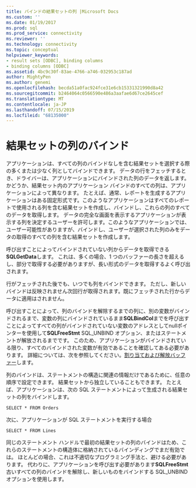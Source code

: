 ```yaml
---
title: バインドの結果セットの列 |Microsoft Docs
ms.custom: ''
ms.date: 01/19/2017
ms.prod: sql
ms.prod_service: connectivity
ms.reviewer: ''
ms.technology: connectivity
ms.topic: conceptual
helpviewer_keywords:
- result sets [ODBC], binding columns
- binding columns [ODBC]
ms.assetid: 4bc9c30f-83ae-4766-a746-032953c187ad
author: MightyPen
ms.author: genemi
ms.openlocfilehash: becda51a0fac924fce31e6cb15331321990d8a42
ms.sourcegitcommit: b2464064c0566590e486a3aafae6d67ce2645cef
ms.translationtype: MT
ms.contentlocale: ja-JP
ms.lasthandoff: 07/15/2019
ms.locfileid: "68135000"
---
```

# <a name="binding-result-set-columns"></a>結果セットの列のバインド
アプリケーションは、すべての列のバインドなしを含む結果セットを選択する際の多くまたは少なく列としてバインドできます。 データの行をフェッチするとき、ドライバーは、アプリケーションにバインドされた列のデータを返します。 かどうか、結果セット内のアプリケーション バインドのすべての列は、アプリケーションによって異なります。 たとえば、通常、レポートを生成するアプリケーションはある固定形式です。このようなアプリケーションはすべてのレポートで使用される列を含む結果セットを作成し、バインドし、これらの列のすべてのデータを取得します。 データの完全な画面を表示するアプリケーションが表示する列を決定するユーザーを許可します。このようなアプリケーションでは、ユーザー可能性がありますが、バインドし、ユーザーが選択された列のみをデータの取得のすべての列を含む結果セットを作成します。  
  
 呼び出すことによってバインドされていない列からデータを取得できる**SQLGetData**します。 これは、多くの場合、1 つのバッファーの長さを超えるし、部分で取得する必要がありますが、長い形式のデータを取得するよく呼び出されます。  
  
 行がフェッチされた後でも、いつでも列をバインドできます。 ただし、新しいバインドは反映されません次回行が取得されます。既にフェッチされた行からデータに適用はされません。  
  
 呼び出すことによって、列のバインドを解除するまでの列に、別の変数がバインドされるまで、変数の列にバインドされているまま**SQLBindCol**までを呼び出すことによってすべての列がバインドされていない変数のアドレスとしてnullポインターを使用して**SQLFreeStmt** SQL_UNBIND オプション、またはステートメントが解放されるまでです。 このため、アプリケーションがバインドされている限り、すべてのバインドされた変数が有効であることを確認してある必要があります。 詳細については、次を参照してください。[割り当ておよび解放バッファー](../../../odbc/reference/develop-app/allocating-and-freeing-buffers.md)します。  
  
 列のバインドは、ステートメントの構造に関連の情報だけであるために、任意の順序で設定できます。 結果セットから独立していることもできます。 たとえば、アプリケーションは、次の SQL ステートメントによって生成される結果セットの列をバインドします。  
  
```  
SELECT * FROM Orders  
```  
  
 次に、アプリケーションが SQL ステートメントを実行する場合  
  
```  
SELECT * FROM Lines  
```  
  
 同じのステートメント ハンドルで最初の結果セットの列のバインドはため、これらのステートメントの構造体に格納されているバインディングでまだ有効では。 ほとんどの場合、これは不適切なプログラミング手法と、避ける必要があります。 代わりに、アプリケーションを呼び出す必要があります**SQLFreeStmt**古いすべての列のバインドを解除し、新しいものをバインドする SQL_UNBIND オプションを使用します。
